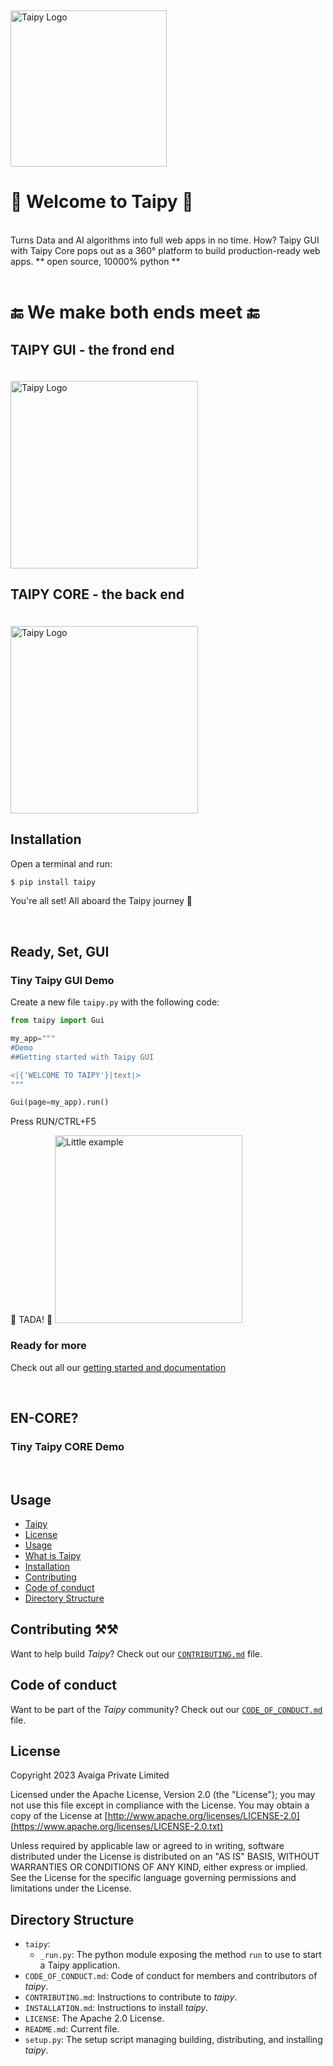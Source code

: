 <br>
<img src="https://github.com/marisogo/test/blob/main/icone.png" alt="Taipy Logo" style="margin-top:20px" width="250" height="250" ></img>

#  🐍 Welcome to Taipy 🐍
<br>
Turns Data and AI algorithms into full web apps in no time. How? Taipy GUI with Taipy Core pops out as a 360° platform to build production-ready web apps.
** open source, 10000% python **

<br>
<br>

#  🔚 We make both **ends** meet 🔚
##  TAIPY GUI - the frond end
<img src="https://github.com/marisogo/test/blob/main/GUI.gif" alt="Taipy Logo" style="margin-top:20px" width="300" height="300" ></img>
## TAIPY CORE - the back end
<img src="https://github.com/marisogo/test/blob/main/CORE.png" alt="Taipy Logo" style="margin-top:20px" width="300" height="300" ></img>

## Installation

Open a terminal and run:

```bash
$ pip install taipy
```

You're all set! All aboard the Taipy journey 🚂

<br>

## Ready, Set, GUI

### Tiny Taipy GUI Demo

Create a new file `taipy.py` with the following code:
```python
from taipy import Gui

my_app="""
#Demo
##Getting started with Taipy GUI

<|{'WELCOME TO TAIPY'}|text|>
"""

Gui(page=my_app).run()
```
Press RUN/CTRL+F5

🎊 TADA! 🎊
<img src="https://user-images.githubusercontent.com/7164864/215172915-cf087c56-e7ae-449a-83a4-b5fa0328d954.gif" width=300 alt="Little example"></img>
### Ready for more
Check out all our [getting started and documentation](https://docs.taipy.io/en/latest/)

<br>

## EN-CORE?

### Tiny Taipy CORE Demo

<br>


## Usage
  - [Taipy](#taipy)
  - [License](#license)
  - [Usage](#usage)
  - [What is Taipy](#what-is-taipy)
  - [Installation](#installation)
  - [Contributing](#contributing)
  - [Code of conduct](#code-of-conduct)
  - [Directory Structure](#directory-structure)


## Contributing ⚒⚒

Want to help build _Taipy_? Check out our [`CONTRIBUTING.md`](CONTRIBUTING.md) file.

## Code of conduct

Want to be part of the _Taipy_ community? Check out our [`CODE_OF_CONDUCT.md`](CODE_OF_CONDUCT.md) file.

## License
Copyright 2023 Avaiga Private Limited

Licensed under the Apache License, Version 2.0 (the "License"); you may not use this file except in compliance with
the License. You may obtain a copy of the License at
[http://www.apache.org/licenses/LICENSE-2.0](https://www.apache.org/licenses/LICENSE-2.0.txt)

Unless required by applicable law or agreed to in writing, software distributed under the License is distributed on
an "AS IS" BASIS, WITHOUT WARRANTIES OR CONDITIONS OF ANY KIND, either express or implied. See the License for the
specific language governing permissions and limitations under the License.


## Directory Structure

- `taipy`:
    - `_run.py`: The python module exposing the method `run` to use to start a Taipy application.
- `CODE_OF_CONDUCT.md`: Code of conduct for members and contributors of _taipy_.
- `CONTRIBUTING.md`: Instructions to contribute to _taipy_.
- `INSTALLATION.md`: Instructions to install _taipy_.
- `LICENSE`: The Apache 2.0 License.
- `README.md`: Current file.
- `setup.py`: The setup script managing building, distributing, and installing _taipy_.
